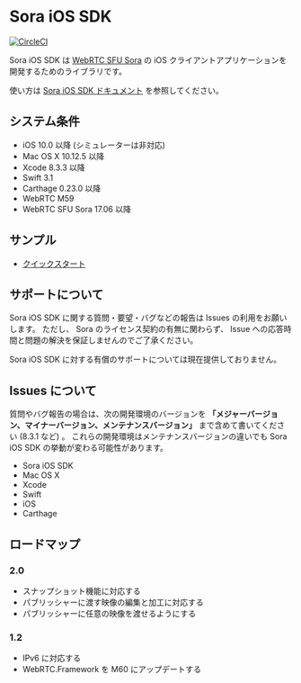 # Sora iOS SDK

[![CircleCI](https://circleci.com/gh/shiguredo/sora-ios-sdk/tree/develop.svg?style=svg)](https://circleci.com/gh/shiguredo/sora-ios-sdk/tree/develop)

Sora iOS SDK は [WebRTC SFU Sora](https://sora.shiguredo.jp) の iOS クライアントアプリケーションを開発するためのライブラリです。

使い方は [Sora iOS SDK ドキュメント](https://sora.shiguredo.jp/ios-sdk-doc/) を参照してください。

## システム条件

- iOS 10.0 以降 (シミュレーターは非対応)
- Mac OS X 10.12.5 以降
- Xcode 8.3.3 以降
- Swift 3.1
- Carthage 0.23.0 以降
- WebRTC M59
- WebRTC SFU Sora 17.06 以降

## サンプル

- [クイックスタート](https://github.com/shiguredo/sora-ios-sdk-quickstart)

## サポートについて

Sora iOS SDK に関する質問・要望・バグなどの報告は Issues の利用をお願いします。
ただし、 Sora のライセンス契約の有無に関わらず、 Issue への応答時間と問題の解決を保証しませんのでご了承ください。

Sora iOS SDK に対する有償のサポートについては現在提供しておりません。

## Issues について

質問やバグ報告の場合は、次の開発環境のバージョンを **「メジャーバージョン、マイナーバージョン、メンテナンスバージョン」** まで含めて書いてください (8.3.1 など) 。
これらの開発環境はメンテナンスバージョンの違いでも Sora iOS SDK の挙動が変わる可能性があります。

- Sora iOS SDK
- Mac OS X
- Xcode
- Swift
- iOS
- Carthage

## ロードマップ

### 2.0

- スナップショット機能に対応する
- パブリッシャーに渡す映像の編集と加工に対応する
- パブリッシャーに任意の映像を渡せるようにする

### 1.2

- IPv6 に対応する
- WebRTC.Framework を M60 にアップデートする

